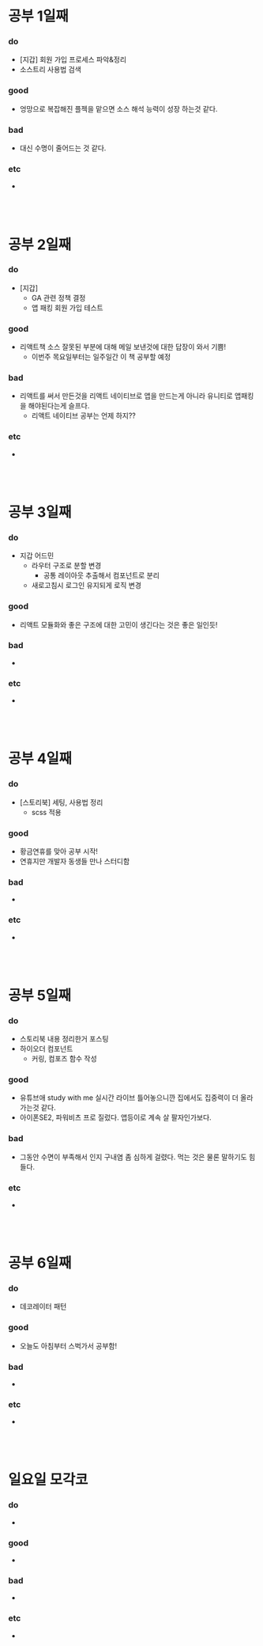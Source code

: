 # 공부 1일째 
### do
- [지갑] 회원 가입 프로세스 파악&정리
- 소스트리 사용법 검색

### good
- 엉망으로 복잡해진 플젝을 맡으면 소스 해석 능력이 성장 하는것 같다.

### bad
- 대신 수명이 줄어드는 것 같다.

### etc
- 

<br /><br />

# 공부 2일째 
### do
- [지갑] 
  - GA 관련 정책 결정
  - 앱 패킹 회원 가입 테스트

### good
- 리액트책 소스 잘못된 부분에 대해 메일 보낸것에 대한 답장이 와서 기쁨!
  - 이번주 목요일부터는 일주일간 이 책 공부할 예정

### bad
- 리액트를 써서 만든것을 리액트 네이티브로 앱을 만드는게 아니라 유니티로 앱패킹을 해야된다는게 슬프다.
  - 리액트 네이티브 공부는 언제 하지??

### etc
- 

<br /><br />

# 공부 3일째 
### do
- 지갑 어드민 
  - 라우터 구조로 분할 변경
    - 공통 레이아웃 추출해서 컴포넌트로 분리
  - 새로고침시 로그인 유지되게 로직 변경

### good
- 리액트 모듈화와 좋은 구조에 대한 고민이 생긴다는 것은 좋은 일인듯!

### bad
-

### etc
-

<br /><br />

# 공부 4일째 
### do
- [스토리북] 세팅, 사용법 정리
  - scss 적용

### good
- 황금연휴를 맞아 공부 시작!
- 연휴지만 개발자 동생들 만나 스터디함

### bad
-

### etc
- 

<br /><br />

# 공부 5일째 
### do
- 스토리북 내용 정리한거 포스팅
- 하이오더 컴포넌트
  - 커링, 컴포즈 함수 작성

### good
- 유튜브애 study with me 실시간 라이브 틀어놓으니깐 집에서도 집중력이 더 올라가는것 같다.
- 아이폰SE2, 파워비츠 프로 질렀다. 앱등이로 계속 살 팔자인가보다.

### bad
- 그동안 수면이 부족해서 인지 구내염 좀 심하게 걸렸다. 먹는 것은 물론 말하기도 힘들다.

### etc
- 

<br /><br />

# 공부 6일째 
### do
- 데코레이터 패턴

### good
- 오늘도 아침부터 스벅가서 공부함!
 
### bad
-

### etc
-

<br /><br />

# 일요일 모각코
### do
-

### good
-

### bad
- 

### etc
-

<br /><br />

